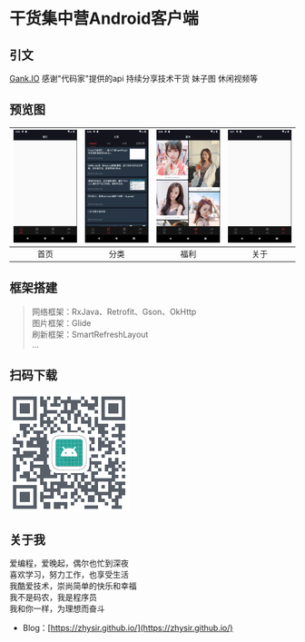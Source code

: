 # 干货集中营Android客户端  

## 引文  
[Gank.IO](http://gank.io/) 感谢"代码家"提供的api 持续分享技术干货 妹子图 休闲视频等  

## 预览图  
| ![1](https://github.com/ZhySir/PictureLib/blob/master/mvpGankIO/gankio_homepage.png) | ![2](https://github.com/ZhySir/PictureLib/blob/master/mvpGankIO/gankio_categorypage.png) | ![3](https://github.com/ZhySir/PictureLib/blob/master/mvpGankIO/gankio_welfarepage.png) | ![4](https://github.com/ZhySir/PictureLib/blob/master/mvpGankIO/gankio_aboutpage.png) |
| :--: | :--: | :--: | :--: |
| 首页 | 分类 | 福利 | 关于 |
  
## 框架搭建  
> 网络框架：RxJava、Retrofit、Gson、OkHttp  
> 图片框架：Glide  
> 刷新框架：SmartRefreshLayout  
> ...
  
## 扫码下载  
![扫码下载](https://github.com/ZhySir/PictureLib/blob/master/mvpGankIO/gankio_download_qr_code.png)
  
## 关于我  
爱编程，爱晚起，偶尔也忙到深夜  
喜欢学习，努力工作，也享受生活  
我酷爱技术，崇尚简单的快乐和幸福  
我不是码农，我是程序员  
我和你一样，为理想而奋斗  
* Blog：[https://zhysir.github.io/](https://zhysir.github.io/)

